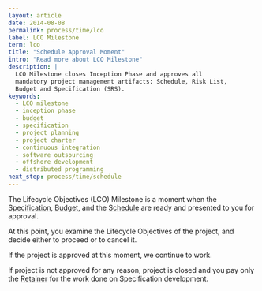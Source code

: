 ```yaml
---
layout: article
date: 2014-08-08
permalink: process/time/lco
label: LCO Milestone
term: lco
title: "Schedule Approval Moment"
intro: "Read more about LCO Milestone"
description: |
  LCO Milestone closes Inception Phase and approves all
  mandatory project management artifacts: Schedule, Risk List,
  Budget and Specification (SRS).
keywords:
  - LCO milestone
  - inception phase
  - budget
  - specification
  - project planning
  - project charter
  - continuous integration
  - software outsourcing
  - offshore development
  - distributed programming
next_step: process/time/schedule
---
```


The Lifecycle Objectives (LCO) Milestone is a moment when the
[Specification](/process/scope/specification),
[Budget,](/process/cost/budget)
and the [Schedule](/process/time/schedule) are ready
and presented to you for approval.

At this point, you examine the Lifecycle Objectives of the project, and decide either
to proceed or to cancel it.

If the project is approved at this moment, we continue to work.

If project is not approved for any reason, project is closed and you pay only the
[Retainer](/process/cost/retainer)
for the work done on Specification development.

